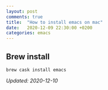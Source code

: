 ```yaml
---
layout: post
comments: true
title:  "How to install emacs on mac"
date:   2020-12-09 22:30:00 +0200
categories: emacs 
---
```


## Brew install

``` shell
brew cask install emacs
```


_Updated: 2020-12-10_
